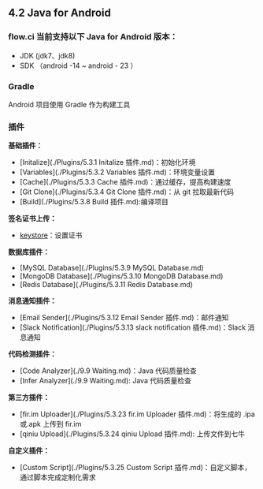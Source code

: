 ## 4.2 Java for Android

### flow.ci 当前支持以下 Java for Android 版本：

- JDK     (jdk7、jdk8)
- SDK  （android -14 ~ android - 23 ）

### Gradle

Android 项目使用 Gradle 作为构建工具

### 插件

<b>基础插件：</b>
- [Initalize](./Plugins/5.3.1 Initalize 插件.md)：初始化环境
- [Variables](./Plugins/5.3.2 Variables 插件.md)：环境变量设置
- [Cache](./Plugins/5.3.3 Cache 插件.md)：通过缓存，提高构建速度
- [Git Clone](./Plugins/5.3.4 Git Clone 插件.md)：从 git 拉取最新代码
- [Build](./Plugins/5.3.8 Build 插件.md):编译项目

<b>签名证书上传：</b>
- [keystore](./Android证书设置.md)：设置证书

<b>数据库插件：</b>
- [MySQL Database](./Plugins/5.3.9 MySQL Database.md)
- [MongoDB Database](./Plugins/5.3.10 MongoDB Database.md)
- [Redis Database](./Plugins/5.3.11 Redis Database.md)

<b>消息通知插件：</b>
- [Email Sender](./Plugins/5.3.12 Email Sender 插件.md)：邮件通知
- [Slack Notification](./Plugins/5.3.13 slack notification 插件.md)：Slack 消息通知

<b>代码检测插件：</b>

- [Code Analyzer](./9.9 Waiting.md)：Java 代码质量检查
- [Infer Analyzer](./9.9 Waiting.md): Java 代码质量检查

<b>第三方插件：</b>
- [fir.im Uploader](./Plugins/5.3.23 fir.im Uploader 插件.md)：将生成的 .ipa 或.apk 上传到 fir.im
- [qiniu Upload](./Plugins/5.3.24 qiniu Upload 插件.md):  上传文件到七牛

<b>自定义插件：</b>
- [Custom Script](./Plugins/5.3.25 Custom Script 插件.md)：自定义脚本，通过脚本完成定制化需求
